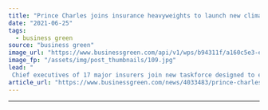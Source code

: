 ```yaml
---
title: "Prince Charles joins insurance heavyweights to launch new climate taskforce"
date: "2021-06-25"
tags: 
  - business green
source: "business green"
image_url: "https://www.businessgreen.com/api/v1/wps/b94311f/a160c5e3-e440-4958-9314-54b09782bb07/9/Prince-Charles-185x114.jpg"
image_fp: "/assets/img/post_thumbnails/109.jpg"
lead: "
 Chief executives of 17 major insurers join new taskforce designed to explore how the insurance sector can accelerate progress towards a zero emission economy ..."
article_url: "https://www.businessgreen.com/news/4033483/prince-charles-joins-insurance-heavyweights-launch-climate-taskforce"
---
```


---
